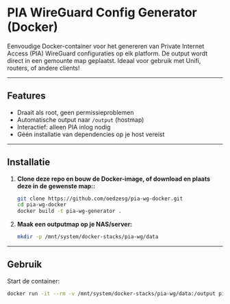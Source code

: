 # PIA WireGuard Config Generator (Docker)

Eenvoudige Docker-container voor het genereren van Private Internet Access (PIA) WireGuard configuraties op elk platform. De output wordt direct in een gemounte map geplaatst. Ideaal voor gebruik met Unifi, routers, of andere clients!

---

## Features

- Draait als root, geen permissieproblemen
- Automatische output naar `/output` (hostmap)
- Interactief: alleen PIA inlog nodig
- Géén installatie van dependencies op je host vereist

---

## Installatie

1. **Clone deze repo en bouw de Docker-image, of download en plaats deze in de gewenste map::**
    ```bash
    git clone https://github.com/oedzesg/pia-wg-docker.git
    cd pia-wg-docker
    docker build -t pia-wg-generator .
    ```

2. **Maak een outputmap op je NAS/server:**
    ```bash
    mkdir -p /mnt/system/docker-stacks/pia-wg/data
    ```

---

## Gebruik

Start de container:
```bash
docker run -it --rm -v /mnt/system/docker-stacks/pia-wg/data:/output pia-wg-generator


